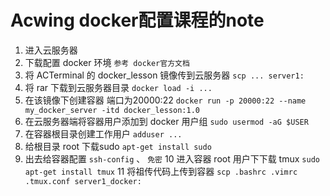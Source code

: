 # Acwing docker配置课程的note

1. 进入云服务器
2. 下载配置 docker 环境 ` 参考 docker官方文档 `
3. 将 ACTerminal 的 docker_lesson 镜像传到云服务器 `scp ... server1:`
4. 将 rar 下载到云服务器目录 `docker load -i ...`
5. 在该镜像下创建容器 端口为20000:22 `docker run -p 20000:22 --name my_docker_server -itd docker_lesson:1.0` 
6. 在云服务器端将容器用户添加到 docker 用户组 `sudo usermod -aG $USER`
7. 在容器根目录创建工作用户 `adduser ...`
8. 给根目录 root 下载sudo `apt-get install sudo`
9. 出去给容器配置 `ssh-config` 、 `免密`
10 进入容器 root 用户下下载 tmux `sudo apt-get install tmux`
11 将祖传代码上传到容器 `scp .bashrc .vimrc .tmux.conf server1_docker:` 